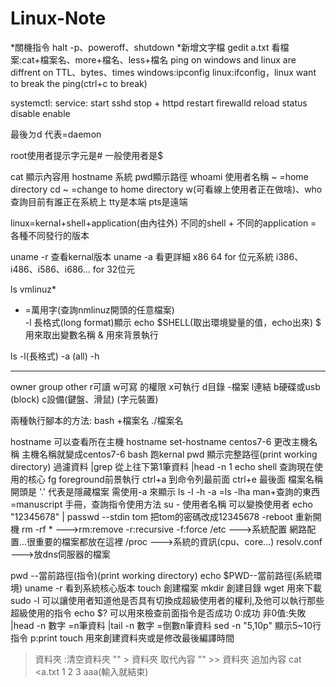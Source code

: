 # Linux-Note

*關機指令
halt -p、poweroff、shutdown
*新增文字檔
gedit a.txt
看檔案:cat+檔案名、more+檔名、less+檔名
ping on windows and linux are diffrent on TTL、bytes、times
windows:ipconfig
linux:ifconfig，linux want to break the ping(ctrl+c to break)

systemctl:      service:
start		sshd
stop        +	httpd
restart		firewalld
reload 
status
disable
enable

最後ㄉd 代表=daemon

root使用者提示字元是#
一般使用者是$

cat 顯示內容用
hostname 系統
pwd顯示路徑
whoami 使用者名稱
~ =home directory
cd ~ =change to home directory
w(可看線上使用者正在做啥)、who 查詢目前有誰正在系統上  tty是本端  pts是遠端

linux=kernal+shell+application(由內往外)
不同的shell + 不同的application = 各種不同發行的版本

uname -r 查看kernal版本
uname -a 看更詳細
x86 64 for 位元系統
i386、i486、i586、i686... for 32位元

ls vmlinuz* 
* =萬用字(查詢nmlinuz開頭的任意檔案)\
-l 長格式(long format)顯示
echo $SHELL(取出環境變量的值，echo出來)
$ 用來取出變數名稱
& 用來背景執行

ls -l(長格式) -a (all) -h
 ---   ---    ---
owner group  other
r可讀
w可寫    的權限
x可執行
d目錄
-檔案
l連結
b硬碟或usb (block)
c設備(鍵盤、滑鼠) (字元裝置)

兩種執行腳本的方法:
bash +檔案名
./檔案名

hostname 可以查看所在主機
hostname set-hostname centos7-6 更改主機名稱 主機名稱就變成centos7-6
bash 跑kernal
pwd 顯示完整路徑(print working directory)
過濾資料 |grep
從上往下第1筆資料 |head -n 1
echo shell 查詢現在使用的核心
fg foreground前景執行
ctrl+a 到命令列最前面
ctrl+e 最後面
檔案名稱開頭是 '.' 代表是隱藏檔案 需使用-a 來顯示
ls -l -h -a =ls -lha
man+查詢的東西=manuscript 手冊，查詢指令使用方法
su - 使用者名稱 可以變換使用者
echo "12345678" | passwd --stdin tom 把tom的密碼改成12345678
-reboot 重新開機
rm -rf * --->rm:remove -r:recursive -f:force
/etc --->系統配置 網路配置...很重要的檔案都放在這裡
/proc --->系統的資訊(cpu、core...)
resolv.conf --->放dns伺服器的檔案

pwd --當前路徑(指令)(print working directory)
echo $PWD--當前路徑(系統環境)
uname -r 看到系統核心版本
touch 創建檔案
mkdir 創建目錄
wget 用來下載
sudo -l 可以讓使用者知道他是否具有切換成超級使用者的權利,及他可以執行那些超級使用的指令
echo $? 可以用來檢查前面指令是否成功 0:成功 非0值:失敗
|head -n 數字 =n筆資料
|tail -n 數字 =倒數n筆資料
sed -n "5,10p" 顯示5~10行指令 p:print
touch 用來創建資料夾或是修改最後編譯時間
> 資料夾 :清空資料夾
"" > 資料夾 取代內容
"" >> 資料夾 追加內容
cat <<aaa >a.txt
>1
>2
>3
>aaa(輸入就結束)
